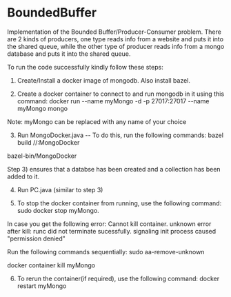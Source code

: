 # BoundedBuffer
Implementation of the Bounded Buffer/Producer-Consumer problem. 
There are 2 kinds of producers, one type reads info from a website and puts it into the shared queue, 
while the other type of producer reads info from a mongo database and puts it into the shared queue.

To run the code successfully kindly follow these steps:
1) Create/Install a docker image of mongodb. Also install bazel.

2) Create a docker container to connect to and run mongodb in it using this command: docker run --name myMongo -d -p 27017:27017 --name myMongo mongo

Note: myMongo can be replaced with any name of your choice

3) Run MongoDocker.java -- To do this, run the following commands: bazel build //:MongoDocker

bazel-bin/MongoDocker

Step 3) ensures that a databse has been created and a collection has been added to it.

4) Run PC.java (similar to step 3)

5) To stop the docker container from running, use the following command: sudo docker stop myMongo. 

In case you get the following error: Cannot kill container. unknown error after kill: runc did not terminate sucessfully. signaling init process caused "permission denied"

Run the following commands sequentially: 
sudo aa-remove-unknown 

docker container kill myMongo 

6) To rerun the container(if required), use the following command: docker restart myMongo
